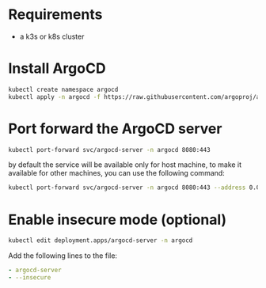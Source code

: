 # Requirements

- a k3s or k8s cluster

# Install ArgoCD

```bash
kubectl create namespace argocd
kubectl apply -n argocd -f https://raw.githubusercontent.com/argoproj/argo-cd/stable/manifests/install.yaml
```

# Port forward the ArgoCD server

```bash
kubectl port-forward svc/argocd-server -n argocd 8080:443
```

by default the service will be available only for host machine, to make it available for other machines, you can use the following command:

```bash
kubectl port-forward svc/argocd-server -n argocd 8080:443 --address 0.0.0.0
```

# Enable insecure mode (optional)

```bash
kubectl edit deployment.apps/argocd-server -n argocd
```

Add the following lines to the file:

```yaml
- argocd-server
- --insecure
```
